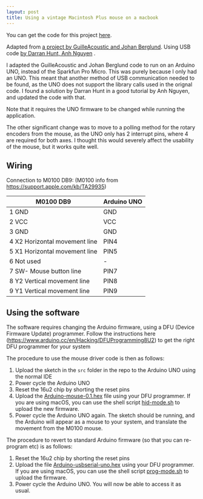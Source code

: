 ```yaml
---
layout: post
title: Using a vintage Macintosh Plus mouse on a macbook
---
```

You can get the code for this project [here](https://github.com/TheMiniDriver/mac-plus-mouse-usb).

Adapted from [a project by GuilleAcoustic and Johan Berglund](https://geekhack.org/index.php?topic=74340.0). Using USB code [by Darran Hunt, Anh Nguyen](https://anhnguyen.me/2014/01/turn-arduino-uno-r3-into-a-mouse/) .

I adapted the GuilleAcoustic and Johan Berglund code to run on an Arduino UNO, instead of the Sparkfun Pro Micro. This was purely because I only had an UNO. This meant that another method of USB communication needed to be found, as the UNO does not support the library calls used in the orignal code. I found a solution by Darran Hunt in a good tutorial by Anh Nguyen, and updated the code with that. 

Note that it requires the UNO firmware to be changed while running the application. 

The other significant change was to move to a polling method for the rotary encoders from the mouse, as the UNO only has 2 interrupt pins, where 4 are required for both axes. I thought this would severely affect the usability of the mouse, but it works quite well.   

## Wiring

Connection to M0100 DB9: (M0100 info from https://support.apple.com/kb/TA29935)

| M0100 DB9                     | Arduino UNO |
| ----------------------------- | ----------- |
| 1 GND                         | GND         |
| 2 VCC                         | VCC         |
| 3 GND                         | GND         |
| 4 X2 Horizontal movement line | PIN4        |
| 5 X1 Horizontal movement line | PIN5        |
| 6 Not used                    | -           |
| 7 SW- Mouse button line       | PIN7        |
| 8 Y2 Vertical movement line   | PIN8        |
| 9 Y1 Vertical movement line   | PIN9        |



## Using the software

The software requires changing the Arduino firmware, using a DFU (Device Firmware Update) programmer. Follow the instructions here (https://www.arduino.cc/en/Hacking/DFUProgramming8U2) to get the right DFU programmer for your system

The procedure to use the mouse driver code is then as follows:

1. Upload the sketch in the `src` folder in the repo to the Arduino UNO using the normal IDE
2. Power cycle the Arduino UNO
3. Reset the 16u2 chip by shorting the reset pins 
4. Upload the [Arduino-mouse-0.1.hex](https://github.com/TheMiniDriver/mac-plus-mouse-usb/blob/master/arduino-firmware/Arduino-mouse-0.1.hex) file using your DFU programmer. If you are using macOS, you can use the shell script [hid-mode.sh](https://github.com/TheMiniDriver/mac-plus-mouse-usb/blob/master/arduino-firmware/hid-mode.sh) to upload the new firmware.
5. Power cycle the Arduino UNO again. The sketch should be running, and the Arduino will appear as a mouse to your system, and translate the movement from the M0100 mouse. 

The procedure to revert to standard Arduino firmware (so that you can re-program etc) is as follows:

1. Reset the 16u2 chip by shorting the reset pins 
2. Upload the file [Arduino-usbserial-uno.hex](https://github.com/TheMiniDriver/mac-plus-mouse-usb/blob/master/arduino-firmware/Arduino-usbserial-uno.hex)  using your DFU programmer. If you are using macOS, you can use the shell script [prog-mode.sh](https://github.com/TheMiniDriver/mac-plus-mouse-usb/blob/master/arduino-firmware/prog-mode.sh) to upload the firmware. 
3. Power cycle the Arduino UNO. You will now be able to access it as usual. 


